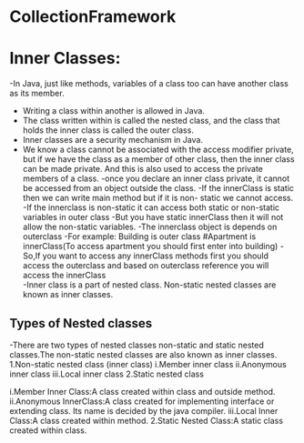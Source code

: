 # CollectionFramework

# Inner Classes:
-In Java, just like methods, variables of a class too can have another class as its member. 
- Writing a class within another is allowed in Java. 
- The class written within is called the nested class, and the class that holds the inner class is called the outer class.
- Inner classes are a security mechanism in Java.
- We know a class cannot be associated with the access modifier private, but if we have the class as a member of other class, then the inner class can be made private.
 And this is also used to access the private members of a class.
-once you declare an inner class private, it cannot be accessed from an object outside the class.
-If the innerClass is static then we can write main method but if it is non- static we cannot access.
-If the innerclass is non-static it can access both static or non-static variables in outer class
-But you have static innerClass then it will not allow the non-static variables.
-The innerclass object is depends on outerclass
-For example: Building is outer class
		#Apartment is innerClass(To access apartment you should first enter into building)
-So,If you want to access any innerClass methods first you should access the outerclass and based on outerclass reference you will access the innerClass  
-Inner class is a part of nested class. Non-static nested classes are known as inner classes.
## Types of Nested classes
-There are two types of nested classes non-static and static nested classes.The non-static nested classes are also known as inner classes.
1.Non-static nested class (inner class)
	i.Member inner class
	ii.Anonymous inner class
	iii.Local inner class
2.Static nested class

i.Member Inner Class:A class created within class and outside method.
ii.Anonymous InnerClass:A class created for implementing interface or extending class. Its name is decided by the java compiler.
iii.Local Inner Class:A class created within method.
2.Static Nested Class:A static class created within class.
